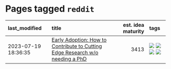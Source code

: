 # Pages tagged `reddit`

|last_modified|title|est. idea maturity|tags
|:---|:---|---:|:---|
|2023-07-19 18:36:35|[Early Adoption: How to Contribute to Cutting Edge Research w/o needing a PhD](../early_adoption_and_fomo.md)|3413|[![](https://img.shields.io/badge/tag-career_advice-c456a9)](../tags/career_advice.md) [![](https://img.shields.io/badge/tag-early_adoption-d7de4b)](../tags/early_adoption.md) [![](https://img.shields.io/badge/tag-mentoring-e54ba1)](../tags/mentoring.md) [![](https://img.shields.io/badge/tag-reddit-426a5f)](../tags/reddit.md)|